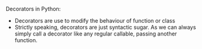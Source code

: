 Decorators in Python:


- Decorators are use to modify the behaviour of function or class
- Strictly speaking, decorators are just syntactic sugar. As we can always simply call a decorator like any regular callable, passing another function.